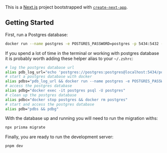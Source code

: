 This is a [Next.js](https://nextjs.org/) project bootstrapped with [`create-next-app`](https://github.com/vercel/next.js/tree/canary/packages/create-next-app).

## Getting Started

First, run a Postgres database:

```bash
docker run --name postgres -e POSTGRES_PASSWORD=postgres -p 5434:5432 -d postgres
```

If you spend a lot of time in the terminal or working with postgres database it is probably worth adding these helper alias to your `~/.zshrc`:

```bash
# log the postgres database url
alias pdb_log_url="echo 'postgres://postgres:postgres@localhost:5434/postgres'"
# start a postgres database with docker
alias pdbs="pdb_log_url && docker run --name postgres -e POSTGRES_PASSWORD=postgres -p 5434:5432 -d postgres"
# access the postgres database
alias pdbg="docker exec -it postgres psql -U postgres"
# clean up the postgres database
alias pdbc="docker stop postgres && docker rm postgres"
# start and access the postgres database
alias pdb="pdbs && pdbg"
```

With the database up and running you will need to run the migration withs:

```bash
npx prisma migrate
```

Finally, you are ready to run the development server:

```bash
pnpm dev
```
